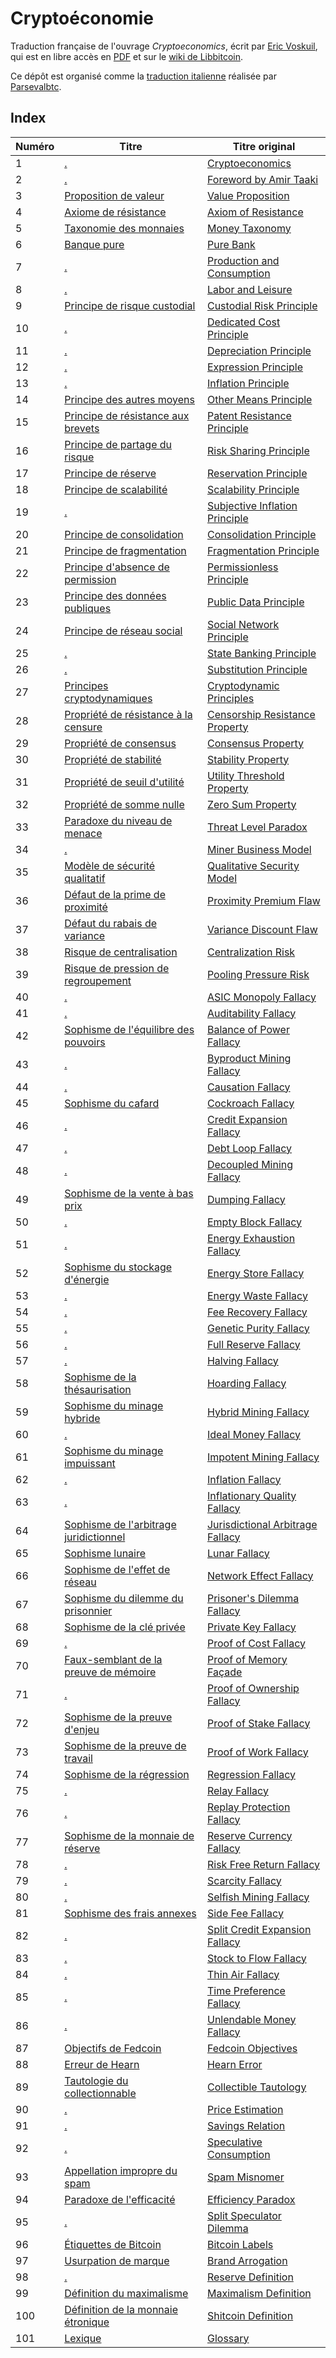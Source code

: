 Cryptoéconomie
==============

Traduction française de l'ouvrage *Cryptoeconomics*, écrit par [Eric Voskuil](https://twitter.com/evoskuil), qui est en libre accès en [PDF](https://voskuil.org/cryptoeconomics/cryptoeconomics.pdf) et sur le [wiki de Libbitcoin](https://github.com/libbitcoin/libbitcoin-system/wiki/Cryptoeconomics).

Ce dépôt est organisé comme la [traduction italienne](https://github.com/parsevalbtc/cryptoeconomics-IT-translation/) réalisée par [Parsevalbtc](https://twitter.com/parsevalbtc).

## Index

| Numéro | Titre                                                                           | Titre original                                                                                            |
| ------ | ------------------------------------------------------------------------------- | --------------------------------------------------------------------------------------------------------- |
| 1      | [.](chapters/ch001-cryptoeconomics.md)                                          | [Cryptoeconomics](https://github.com/libbitcoin/libbitcoin-system/wiki/Cryptoeconomics)                   |
| 2      | [.](chapters/ch002-foreword-by-amir-taaki.md)                                   | [Foreword by Amir Taaki](https://github.com/libbitcoin/libbitcoin-system/wiki/Foreword-by-Amir-Taaki)     |
| 3      | [Proposition de valeur](chapters/ch003-value-proposition.md)                    | [Value Proposition](https://github.com/libbitcoin/libbitcoin-system/wiki/Value-Proposition)               |
| 4      | [Axiome de résistance](chapters/ch004-axiom-of-resistance.md)                   | [Axiom of Resistance](https://github.com/libbitcoin/libbitcoin-system/wiki/Axiom-of-Resistance)           |
| 5      | [Taxonomie des monnaies](chapters/ch005-money-taxonomy.md)                      | [Money Taxonomy](https://github.com/libbitcoin/libbitcoin-system/wiki/Money-Taxonomy)                     |
| 6      | [Banque pure](chapters/ch006-pure-bank.md)                                      | [Pure Bank](https://github.com/libbitcoin/libbitcoin-system/wiki/Pure-Bank)                               |
| 7      | [.](chapters/ch007-production-and-consumption.md)                               | [Production and Consumption](https://github.com/libbitcoin/libbitcoin-system/wiki/Production-and-Consumption) |
| 8      | [.](chapters/ch008-labor-and-leisure.md)                                        | [Labor and Leisure](https://github.com/libbitcoin/libbitcoin-system/wiki/Labor-and-Leisure)               |
| 9      | [Principe de risque custodial](chapters/ch009-custodial-risk-principle.md)      | [Custodial Risk Principle](https://github.com/libbitcoin/libbitcoin-system/wiki/Custodial-Risk-Principle) |
| 10     | [.](chapters/ch010-dedicated-cost-principle.md)                                 | [Dedicated Cost Principle](https://github.com/libbitcoin/libbitcoin-system/wiki/Dedicated-Cost-Principle) |
| 11     | [.](chapters/ch011-depreciation-principle.md)                                   | [Depreciation Principle](https://github.com/libbitcoin/libbitcoin-system/wiki/Depreciation-Principle)     |
| 12     | [.](chapters/ch012-expression-principle.md)                                     | [Expression Principle](https://github.com/libbitcoin/libbitcoin-system/wiki/Expression-Principle)         |
| 13     | [.](chapters/ch013-inflation-principle.md)                                      | [Inflation Principle](https://github.com/libbitcoin/libbitcoin-system/wiki/Inflation-Principle)           |
| 14     | [Principe des autres moyens](chapters/ch014-other-means-principle.md)           | [Other Means Principle](https://github.com/libbitcoin/libbitcoin-system/wiki/Other-Means-Principle)       |
| 15     | [Principe de résistance aux brevets](chapters/ch015-patent-resistance-principle.md) | [Patent Resistance Principle](https://github.com/libbitcoin/libbitcoin-system/wiki/Patent-Resistance-Principle) |
| 16     | [Principe de partage du risque](chapters/ch016-risk-sharing-principle.md)       | [Risk Sharing Principle](https://github.com/libbitcoin/libbitcoin-system/wiki/Risk-Sharing-Principle)     |
| 17     | [Principe de réserve](chapters/ch017-reservation-principle.md)                  | [Reservation Principle](https://github.com/libbitcoin/libbitcoin-system/wiki/Reservation-Principle)       |
| 18     | [Principe de scalabilité](chapters/ch018-scalability-principle.md)              | [Scalability Principle](https://github.com/libbitcoin/libbitcoin-system/wiki/Scalability-Principle)       |
| 19     | [.](chapters/ch019-subjective-inflation-principle.md)                           | [Subjective Inflation Principle](https://github.com/libbitcoin/libbitcoin-system/wiki/Subjective-Inflation-Principle) |
| 20     | [Principe de consolidation](chapters/ch020-consolidation-principle.md)          | [Consolidation Principle](https://github.com/libbitcoin/libbitcoin-system/wiki/Consolidation-Principle)   |
| 21     | [Principe de fragmentation](chapters/ch021-fragmentation-principle.md)          | [Fragmentation Principle](https://github.com/libbitcoin/libbitcoin-system/wiki/Fragmentation-Principle)   |
| 22     | [Principe d'absence de permission](chapters/ch022-permissionless-principle.md)  | [Permissionless Principle](https://github.com/libbitcoin/libbitcoin-system/wiki/Permissionless-Principle) |
| 23     | [Principe des données publiques](chapters/ch023-public-data-principle.md)       | [Public Data Principle](https://github.com/libbitcoin/libbitcoin-system/wiki/Public-Data-Principle)       |
| 24     | [Principe de réseau social](chapters/ch024-social-network-principle.md)         | [Social Network Principle](https://github.com/libbitcoin/libbitcoin-system/wiki/Social-Network-Principle) |
| 25     | [.](chapters/ch025-state-banking-principle.md)                                  | [State Banking Principle](https://github.com/libbitcoin/libbitcoin-system/wiki/State-Banking-Principle)   |
| 26     | [.](chapters/ch026-substitution-principle.md)                                   | [Substitution Principle](https://github.com/libbitcoin/libbitcoin-system/wiki/Substitution-Principle)     |
| 27     | [Principes cryptodynamiques](chapters/ch027-cryptodynamic-principles.md)        | [Cryptodynamic Principles](https://github.com/libbitcoin/libbitcoin-system/wiki/Cryptodynamic-Principles) |
| 28     | [Propriété de résistance à la censure](chapters/ch028-censorship-resistance-property.md) | [Censorship Resistance Property](https://github.com/libbitcoin/libbitcoin-system/wiki/Censorship-Resistance-Property) |
| 29     | [Propriété de consensus](chapters/ch029-consensus-property.md)                  | [Consensus Property](https://github.com/libbitcoin/libbitcoin-system/wiki/Consensus-Property)             |
| 30     | [Propriété de stabilité](chapters/ch030-stability-property.md)                  | [Stability Property](https://github.com/libbitcoin/libbitcoin-system/wiki/Stability-Property)             |
| 31     | [Propriété de seuil d'utilité](chapters/ch031-utility-threshold-property.md)    | [Utility Threshold Property](https://github.com/libbitcoin/libbitcoin-system/wiki/Utility-Threshold-Property) |
| 32     | [Propriété de somme nulle](chapters/ch032-zero-sum-property.md)                 | [Zero Sum Property](https://github.com/libbitcoin/libbitcoin-system/wiki/Zero-Sum-Property)               |
| 33     | [Paradoxe du niveau de menace](chapters/ch033-threat-level-paradox.md)          | [Threat Level Paradox](https://github.com/libbitcoin/libbitcoin-system/wiki/Threat-Level-Paradox)         |
| 34     | [.](chapters/ch034-miner-business-model.md)                                     | [Miner Business Model](https://github.com/libbitcoin/libbitcoin-system/wiki/Miner-Business-Model)         |
| 35     | [Modèle de sécurité qualitatif](chapters/ch035-qualitative-security-model.md)   | [Qualitative Security Model](https://github.com/libbitcoin/libbitcoin-system/wiki/Qualitative-Security-Model) |
| 36     | [Défaut de la prime de proximité](chapters/ch036-proximity-premium-flaw.md)     | [Proximity Premium Flaw](https://github.com/libbitcoin/libbitcoin-system/wiki/Proximity-Premium-Flaw)     |
| 37     | [Défaut du rabais de variance](chapters/ch037-variance-discount-flaw.md)        | [Variance Discount Flaw](https://github.com/libbitcoin/libbitcoin-system/wiki/Variance-Discount-Flaw)     |
| 38     | [Risque de centralisation](chapters/ch038-centralization-risk.md)               | [Centralization Risk](https://github.com/libbitcoin/libbitcoin-system/wiki/Centralization-Risk)           |
| 39     | [Risque de pression de regroupement](chapters/ch039-pooling-pressure-risk.md)   | [Pooling Pressure Risk](https://github.com/libbitcoin/libbitcoin-system/wiki/Pooling-Pressure-Risk)       |
| 40     | [.](chapters/ch040-asic-monopoly-fallacy.md)                                    | [ASIC Monopoly Fallacy](https://github.com/libbitcoin/libbitcoin-system/wiki/ASIC-Monopoly-Fallacy)       |
| 41     | [.](chapters/ch041-auditability-fallacy.md)                                     | [Auditability Fallacy](https://github.com/libbitcoin/libbitcoin-system/wiki/Auditability-Fallacy)         |
| 42     | [Sophisme de l'équilibre des pouvoirs](chapters/ch042-balance-of-power-fallacy.md) | [Balance of Power Fallacy](https://github.com/libbitcoin/libbitcoin-system/wiki/Balance-of-Power-Fallacy) |
| 43     | [.](chapters/ch043-byproduct-mining-fallacy.md)                                 | [Byproduct Mining Fallacy](https://github.com/libbitcoin/libbitcoin-system/wiki/Byproduct-Mining-Fallacy) |
| 44     | [.](chapters/ch044-causation-fallacy.md)                                        | [Causation Fallacy](https://github.com/libbitcoin/libbitcoin-system/wiki/Causation-Fallacy)               |
| 45     | [Sophisme du cafard](chapters/ch045-cockroach-fallacy.md)                       | [Cockroach Fallacy](https://github.com/libbitcoin/libbitcoin-system/wiki/Cockroach-Fallacy)               |
| 46     | [.](chapters/ch046-credit-expansion-fallacy.md)                                 | [Credit Expansion Fallacy](https://github.com/libbitcoin/libbitcoin-system/wiki/Credit-Expansion-Fallacy) |
| 47     | [.](chapters/ch047-debt-loop-fallacy.md)                                        | [Debt Loop Fallacy](https://github.com/libbitcoin/libbitcoin-system/wiki/Debt-Loop-Fallacy)               |
| 48     | [.](chapters/ch048-decoupled-mining-fallacy.md)                                 | [Decoupled Mining Fallacy](https://github.com/libbitcoin/libbitcoin-system/wiki/Decoupled-Mining-Fallacy) |
| 49     | [Sophisme de la vente à bas prix](chapters/ch049-dumping-fallacy.md)            | [Dumping Fallacy](https://github.com/libbitcoin/libbitcoin-system/wiki/Dumping-Fallacy)                   |
| 50     | [.](chapters/ch050-empty-block-fallacy.md)                                      | [Empty Block Fallacy](https://github.com/libbitcoin/libbitcoin-system/wiki/Empty-Block-Fallacy)           |
| 51     | [.](chapters/ch051-energy-exhaustion-fallacy.md)                                | [Energy Exhaustion Fallacy](https://github.com/libbitcoin/libbitcoin-system/wiki/Energy-Exhaustion-Fallacy) |
| 52     | [Sophisme du stockage d'énergie](chapters/ch052-energy-store-fallacy.md)        | [Energy Store Fallacy](https://github.com/libbitcoin/libbitcoin-system/wiki/Energy-Store-Fallacy)         |
| 53     | [.](chapters/ch053-energy-waste-fallacy.md)                                     | [Energy Waste Fallacy](https://github.com/libbitcoin/libbitcoin-system/wiki/Energy-Waste-Fallacy)         |
| 54     | [.](chapters/ch054-fee-recovery-fallacy.md)                                     | [Fee Recovery Fallacy](https://github.com/libbitcoin/libbitcoin-system/wiki/Fee-Recovery-Fallacy)         |
| 55     | [.](chapters/ch055-genetic-purity-fallacy.md)                                   | [Genetic Purity Fallacy](https://github.com/libbitcoin/libbitcoin-system/wiki/Genetic-Purity-Fallacy)     |
| 56     | [.](chapters/ch056-full-reserve-fallacy.md)                                     | [Full Reserve Fallacy](https://github.com/libbitcoin/libbitcoin-system/wiki/Full-Reserve-Fallacy)         |
| 57     | [.](chapters/ch057-halving-fallacy.md)                                          | [Halving Fallacy](https://github.com/libbitcoin/libbitcoin-system/wiki/Halving-Fallacy)                   |
| 58     | [Sophisme de la thésaurisation](chapters/ch058-hoarding-fallacy.md)             | [Hoarding Fallacy](https://github.com/libbitcoin/libbitcoin-system/wiki/Hoarding-Fallacy)                 |
| 59     | [Sophisme du minage hybride](chapters/ch059-hybrid-mining-fallacy.md)           | [Hybrid Mining Fallacy](https://github.com/libbitcoin/libbitcoin-system/wiki/Hybrid-Mining-Fallacy)       |
| 60     | [.](chapters/ch060-ideal-money-fallacy.md)                                      | [Ideal Money Fallacy](https://github.com/libbitcoin/libbitcoin-system/wiki/Ideal-Money-Fallacy)           |
| 61     | [Sophisme du minage impuissant](chapters/ch061-impotent-mining-fallacy.md)      | [Impotent Mining Fallacy](https://github.com/libbitcoin/libbitcoin-system/wiki/Impotent-Mining-Fallacy)   |
| 62     | [.](chapters/ch062-inflation-fallacy.md)                                        | [Inflation Fallacy](https://github.com/libbitcoin/libbitcoin-system/wiki/Inflation-Fallacy)               |
| 63     | [.](chapters/ch063-inflationary-quality-fallacy.md)                             | [Inflationary Quality Fallacy](https://github.com/libbitcoin/libbitcoin-system/wiki/Inflationary-Quality-Fallacy) |
| 64     | [Sophisme de l'arbitrage juridictionnel](chapters/ch064-jurisdictional-arbitrage-fallacy.md) | [Jurisdictional Arbitrage Fallacy](https://github.com/libbitcoin/libbitcoin-system/wiki/Jurisdictional-Arbitrage-Fallacy) |
| 65     | [Sophisme lunaire](chapters/ch065-lunar-fallacy.md)                             | [Lunar Fallacy](https://github.com/libbitcoin/libbitcoin-system/wiki/Lunar-Fallacy)                       |
| 66     | [Sophisme de l'effet de réseau](chapters/ch066-network-effect-fallacy.md)       | [Network Effect Fallacy](https://github.com/libbitcoin/libbitcoin-system/wiki/Network-Effect-Fallacy)     |
| 67     | [Sophisme du dilemme du prisonnier](chapters/ch067-prisoners-dilemma-fallacy.md)| [Prisoner's Dilemma Fallacy](https://github.com/libbitcoin/libbitcoin-system/wiki/Prisoner's-Dilemma-Fallacy) |
| 68     | [Sophisme de la clé privée](chapters/ch068-private-key-fallacy.md)              | [Private Key Fallacy](https://github.com/libbitcoin/libbitcoin-system/wiki/Private-Key-Fallacy)           |
| 69     | [.](chapters/ch069-proof-of-cost-fallacy.md)                                    | [Proof of Cost Fallacy](https://github.com/libbitcoin/libbitcoin-system/wiki/Proof-of-Cost-Fallacy)       |
| 70     | [Faux-semblant de la preuve de mémoire](chapters/ch070-proof-of-memory-fallacy.md) | [Proof of Memory Façade](https://github.com/libbitcoin/libbitcoin-system/wiki/Proof-of-Memory-Fallacy) |
| 71     | [.](chapters/ch071-proof-of-ownership-fallacy.md)                               | [Proof of Ownership Fallacy](https://github.com/libbitcoin/libbitcoin-system/wiki/Proof-of-Ownership-Fallacy) |
| 72     | [Sophisme de la preuve d'enjeu](chapters/ch072-proof-of-stake-fallacy.md)       | [Proof of Stake Fallacy](https://github.com/libbitcoin/libbitcoin-system/wiki/Proof-of-Stake-Fallacy)     |
| 73     | [Sophisme de la preuve de travail](chapters/ch073-proof-of-work-fallacy.md)     | [Proof of Work Fallacy](https://github.com/libbitcoin/libbitcoin-system/wiki/Proof-of-Work-Fallacy)       |
| 74     | [Sophisme de la régression](chapters/ch074-regression-fallacy.md)               | [Regression Fallacy](https://github.com/libbitcoin/libbitcoin-system/wiki/Regression-Fallacy)             |
| 75     | [.](chapters/ch075-relay-fallacy.md)                                            | [Relay Fallacy](https://github.com/libbitcoin/libbitcoin-system/wiki/Relay-Fallacy)                       |
| 76     | [.](chapters/ch076-replay-protection-fallacy.md)                                | [Replay Protection Fallacy](https://github.com/libbitcoin/libbitcoin-system/wiki/Replay-Protection-Fallacy) |
| 77     | [Sophisme de la monnaie de réserve](chapters/ch077-reserve-currency-fallacy.md) | [Reserve Currency Fallacy](https://github.com/libbitcoin/libbitcoin-system/wiki/Reserve-Currency-Fallacy) |
| 78     | [.](chapters/ch078-risk-free-return-fallacy.md)                                 | [Risk Free Return Fallacy](https://github.com/libbitcoin/libbitcoin-system/wiki/Risk-Free-Return-Fallacy) |
| 79     | [.](chapters/ch079-scarcity-fallacy.md)                                         | [Scarcity Fallacy](https://github.com/libbitcoin/libbitcoin-system/wiki/Scarcity-Fallacy)                 |
| 80     | [.](chapters/ch080-selfish-mining-fallacy.md)                                   | [Selfish Mining Fallacy](https://github.com/libbitcoin/libbitcoin-system/wiki/Selfish-Mining-Fallacy)     |
| 81     | [Sophisme des frais annexes](chapters/ch081-side-fee-fallacy.md)                | [Side Fee Fallacy](https://github.com/libbitcoin/libbitcoin-system/wiki/Side-Fee-Fallacy)                 |
| 82     | [.](chapters/ch082-split-credit-expansion-fallacy.md)                           | [Split Credit Expansion Fallacy](https://github.com/libbitcoin/libbitcoin-system/wiki/Split-Credit-Expansion-Fallacy) |
| 83     | [.](chapters/ch083-stock-to-flow-fallacy.md)                                    | [Stock to Flow Fallacy](https://github.com/libbitcoin/libbitcoin-system/wiki/Stock-to-Flow-Fallacy)       |
| 84     | [.](chapters/ch084-thin-air-fallacy.md)                                         | [Thin Air Fallacy](https://github.com/libbitcoin/libbitcoin-system/wiki/Thin-Air-Fallacy)                 |
| 85     | [.](chapters/ch085-time-preference-fallacy.md)                                  | [Time Preference Fallacy](https://github.com/libbitcoin/libbitcoin-system/wiki/Time-Preference-Fallacy)   |
| 86     | [.](chapters/ch086-unlendable-money-fallacy.md)                                 | [Unlendable Money Fallacy](https://github.com/libbitcoin/libbitcoin-system/wiki/Unlendable-Money-Fallacy) |
| 87     | [Objectifs de Fedcoin](chapters/ch087-fedcoin-objectives.md)                    | [Fedcoin Objectives](https://github.com/libbitcoin/libbitcoin-system/wiki/Fedcoin-Objectives)             |
| 88     | [Erreur de Hearn](chapters/ch088-hearn-error.md)                                | [Hearn Error](https://github.com/libbitcoin/libbitcoin-system/wiki/Hearn-Error)                           |
| 89     | [Tautologie du collectionnable](chapters/ch089-collectible-tautology.md)        | [Collectible Tautology](https://github.com/libbitcoin/libbitcoin-system/wiki/Collectible-Tautology)       |
| 90     | [.](chapters/ch090-price-estimation.md)                                         | [Price Estimation](https://github.com/libbitcoin/libbitcoin-system/wiki/Price-Estimation)                 |
| 91     | [.](chapters/ch091-saving-relation.md)                                          | [Savings Relation](https://github.com/libbitcoin/libbitcoin-system/wiki/Savings-Relation)                 |
| 92     | [.](chapters/ch092-speculative-consumption.md)                                  | [Speculative Consumption](https://github.com/libbitcoin/libbitcoin-system/wiki/Speculative-Consumption)   |
| 93     | [Appellation impropre du spam](chapters/ch093-spam-misnomer.md)                 | [Spam Misnomer](https://github.com/libbitcoin/libbitcoin-system/wiki/Spam-Misnomer)                       |
| 94     | [Paradoxe de l'efficacité](chapters/ch094-efficiency-paradox.md)                | [Efficiency Paradox](https://github.com/libbitcoin/libbitcoin-system/wiki/Efficiency-Paradox)             |
| 95     | [.](chapters/ch095-split-speculator-dilemma.md)                                 | [Split Speculator Dilemma](https://github.com/libbitcoin/libbitcoin-system/wiki/Split-Speculator-Dilemma) |
| 96     | [Étiquettes de Bitcoin](chapters/ch096-bitcoin-labels.md)                       | [Bitcoin Labels](https://github.com/libbitcoin/libbitcoin-system/wiki/Bitcoin-Labels)                     |
| 97     | [Usurpation de marque](chapters/ch097-brand-arrogation.md)                      | [Brand Arrogation](https://github.com/libbitcoin/libbitcoin-system/wiki/Brand-Arrogation)                 |
| 98     | [.](chapters/ch098-reserve-definition.md)                                       | [Reserve Definition](https://github.com/libbitcoin/libbitcoin-system/wiki/Reserve-Definition)             |
| 99     | [Définition du maximalisme](chapters/ch099-maximalism-definition.md)            | [Maximalism Definition](https://github.com/libbitcoin/libbitcoin-system/wiki/Maximalism-Definition)       |
| 100    | [Définition de la monnaie étronique](chapters/ch100-shitcoin-definition.md)     | [Shitcoin Definition](https://github.com/libbitcoin/libbitcoin-system/wiki/Shitcoin-Definition)           |
| 101    | [Lexique](chapters/ch101-glossary.md)                                           | [Glossary](https://github.com/libbitcoin/libbitcoin-system/wiki/Glossary)                                 |
